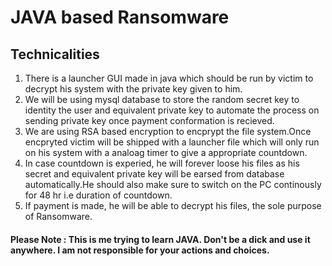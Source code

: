 # JAVA based Ransomware

## Technicalities
1. There is a launcher GUI made in java which should be run by victim to decrypt his system with the private key given to him.
2. We will be using mysql database to store the random secret key to identity the user and equivalent private key to automate the process on sending private key once payment conformation is recieved.
3. We are using RSA based encryption to encprypt the file system.Once encpryted victim will be shipped with a launcher file which will only run on his system with a analoag timer to give a appropriate countdown. 
4. In case countdown is experied, he will forever loose his files as his secret and equivalent private key will be earsed from database automatically.He should also make sure to switch on the PC continously for 48 hr i.e duration of countdown.
5. If payment is made, he will be able to decrypt his files, the sole purpose of Ransomware.

#### Please Note : This is me trying to learn JAVA. Don't be a dick and use it anywhere. I am not responsible for your actions and choices.

